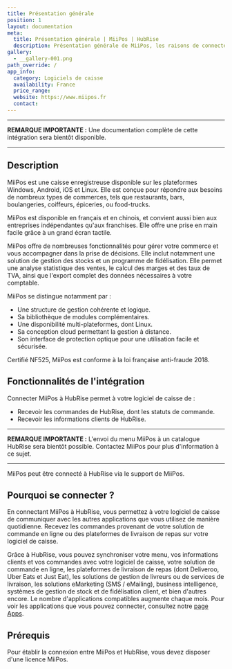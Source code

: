 ```yaml
---
title: Présentation générale
position: 1
layout: documentation
meta:
  title: Présentation générale | MiiPos | HubRise
  description: Présentation générale de MiiPos, les raisons de connecter votre logiciel de caisse MiiPos à HubRise et les fonctionnalités de l'intégration avec HubRise.
gallery:
  - __gallery-001.png
path_override: /
app_info:
  category: Logiciels de caisse
  availability: France
  price_range:
  website: https://www.miipos.fr
  contact:
---
```


---

**REMARQUE IMPORTANTE :** Une documentation complète de cette intégration sera bientôt disponible.

---

## Description

MiiPos est une caisse enregistreuse disponible sur les plateformes Windows, Android, iOS et Linux. Elle est conçue pour répondre aux besoins de nombreux types de commerces, tels que restaurants, bars, boulangeries, coiffeurs, épiceries, ou food-trucks.

MiiPos est disponible en français et en chinois, et convient aussi bien aux entreprises indépendantes qu'aux franchises. Elle offre une prise en main facile grâce à un grand écran tactile.

MiiPos offre de nombreuses fonctionnalités pour gérer votre commerce et vous accompagner dans la prise de décisions. Elle inclut notamment une solution de gestion des stocks et un programme de fidélisation. Elle permet une analyse statistique des ventes, le calcul des marges et des taux de TVA, ainsi que l'export complet des données nécessaires à votre comptable.

MiiPos se distingue notamment par :

- Une structure de gestion cohérente et logique.
- Sa bibliothèque de modules complémentaires.
- Une disponibilité multi-plateformes, dont Linux.
- Sa conception cloud permettant la gestion à distance.
- Son interface de protection optique pour une utilisation facile et sécurisée.

Certifié NF525, MiiPos est conforme à la loi française anti-fraude 2018.

## Fonctionnalités de l'intégration

Connecter MiiPos à HubRise permet à votre logiciel de caisse de :

- Recevoir les commandes de HubRise, dont les statuts de commande.
- Recevoir les informations clients de HubRise.

---

**REMARQUE IMPORTANTE :** L'envoi du menu MiiPos à un catalogue HubRise sera bientôt possible. Contactez MiiPos pour plus d'information à ce sujet.

---

MiiPos peut être connecté à HubRise via le support de MiiPos.

## Pourquoi se connecter ?

En connectant MiiPos à HubRise, vous permettez à votre logiciel de caisse de communiquer avec les autres applications que vous utilisez de manière quotidienne. Recevez les commandes provenant de votre solution de commande en ligne ou des plateformes de livraison de repas sur votre logiciel de caisse.

Grâce à HubRise, vous pouvez synchroniser votre menu, vos informations clients et vos commandes avec votre logiciel de caisse, votre solution de commande en ligne, les plateformes de livraison de repas (dont Deliveroo, Uber Eats et Just Eat), les solutions de gestion de livreurs ou de services de livraison, les solutions eMarketing (SMS / eMailing), business intelligence, systèmes de gestion de stock et de fidélisation client, et bien d'autres encore. Le nombre d'applications compatibles augmente chaque mois. Pour voir les applications que vous pouvez connecter, consultez notre [page Apps](/apps).

## Prérequis

Pour établir la connexion entre MiiPos et HubRise, vous devez disposer d'une licence MiiPos.
